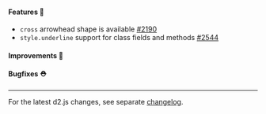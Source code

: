 #### Features 🚀

- `cross` arrowhead shape is available [#2190](https://github.com/terrastruct/d2/pull/2190)
- `style.underline` support for class fields and methods [#2544](https://github.com/terrastruct/d2/pull/2544)

#### Improvements 🧹

#### Bugfixes ⛑️

---

For the latest d2.js changes, see separate [changelog](https://github.com/terrastruct/d2/blob/master/d2js/js/CHANGELOG.md).
